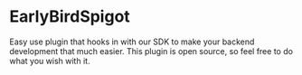 # EarlyBirdSpigot
Easy use plugin that hooks in with our SDK to make your backend development that much easier. This plugin is open source, so feel free to do what you wish with it.
